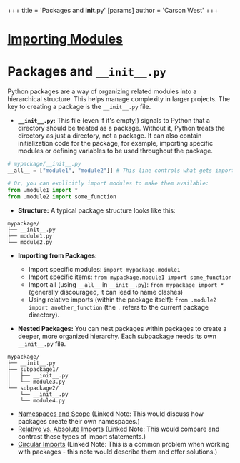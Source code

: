 +++
 title = 'Packages and __init__.py'
[params]
	author = 'Carson West'
+++
# [Importing Modules](./../importing-modules/)
# Packages and `__init__.py`

Python packages are a way of organizing related modules into a hierarchical structure.  This helps manage complexity in larger projects.  The key to creating a package is the `__init__.py` file.

- **`__init__.py`:** This file (even if it's empty!) signals to Python that a directory should be treated as a package.  Without it, Python treats the directory as just a directory, not a package.  It can also contain initialization code for the package, for example, importing specific modules or defining variables to be used throughout the package.

```python
# mypackage/__init__.py
__all__ = ["module1", "module2"]] # This line controls what gets imported with `from mypackage import *`

# Or, you can explicitly import modules to make them available:
from .module1 import *
from .module2 import some_function 
```

- **Structure:** A typical package structure looks like this:

```
mypackage/
├── __init__.py
├── module1.py
└── module2.py
```

- **Importing from Packages:**

  -  Import specific modules: `import mypackage.module1`
  - Import specific items: `from mypackage.module1 import some_function`
  - Import all (using `__all__` in `__init__.py`): `from mypackage import *`  (generally discouraged, it can lead to name clashes)
  -  Using relative imports (within the package itself):  `from .module2 import another_function` (the `.` refers to the current package directory).

- **Nested Packages:** You can nest packages within packages to create a deeper, more organized hierarchy.  Each subpackage needs its own `__init__.py` file.

```
mypackage/
├── __init__.py
├── subpackage1/
│   ├── __init__.py
│   └── module3.py
└── subpackage2/
    └── __init__.py
    └── module4.py
```


- [Namespaces and Scope](./../namespaces-and-scope/)  (Linked Note:  This would discuss how packages create their own namespaces.)
- [Relative vs. Absolute Imports](./../relative-vs.-absolute-imports/) (Linked Note: This would compare and contrast these types of import statements.)
- [Circular Imports](./../circular-imports/) (Linked Note: This is a common problem when working with packages - this note would describe them and offer solutions.)

